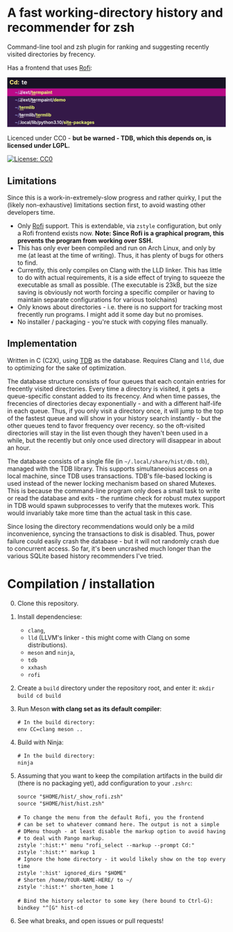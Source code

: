 # A fast working-directory history and recommender for zsh

Command-line tool and zsh plugin for ranking and suggesting
recently visited directories by frecency.

Has a frontend that uses [Rofi](https://github.com/davatorium/rofi):

![Rofi frontend searching through history](https://raw.githubusercontent.com/Jasu/hist/main/misc/rofi_hist_screenshot.png)

Licenced under CC0 - **but be warned - TDB, which this depends on,
is licensed under LGPL.**

[![License: CC0](https://licensebuttons.net/p/zero/1.0/88x31.png)](http://creativecommons.org/publicdomain/zero/1.0/)

## Limitations

Since this is a work-in-extremely-slow progress and rather
quirky, I put the (likely non-exhaustive) limitations section
first, to avoid wasting other developers time.

  - Only [Rofi](https://github.com/davatorium/rofi) support.
    This is extendable, via `zstyle` configuration, but only
    a Rofi frontend exists now.
    **Note: Since Rofi is a graphical program, this prevents
    the program from working over SSH.**
  - This has only ever been compiled and run on Arch Linux, and
    only by me (at least at the time of writing). Thus, it has 
    plenty of bugs for others to find.
  - Currently, this only compiles on Clang with the LLD linker.
    This has little to do with actual requirements, it is a side
    effect of trying to squeeze the executable as small as possible.
    (The executable is 23kB, but the size saving is obviously not
     worth forcing a specific compiler or having to maintain separate
     configurations for various toolchains)
  - Only knows about directories - i.e. there is no support for
    tracking most frecently run programs. I might add it some day but
    no promises.
  - No installer / packaging - you're stuck with copying files manually.


## Implementation

Written in C (C2X), using [TDB](https://tdb.samba.org/) as the database.
Requires Clang and `lld`, due to optimizing for the sake of optimization.

The database structure consists of four queues that each contain entries
for frecently visited directories. Every time a directory is visited, it
gets a queue-specific constant added to its frecency. And when time passes,
the frecencies of directories decay exponentially - and with a different
half-life in each queue. Thus, if you only visit a directory once, it
will jump to the top of the fastest queue and will show in your history
search instantly - but the other queues tend to favor frequency over
recency. so the oft-visited directories will stay in the list even though
they haven't been used in a while, but the recently but only once used
directory will disappear in about an hour.

The database consists of a single file (in `~/.local/share/hist/db.tdb`),
managed with the TDB library. This supports simultaneoius access on a
local machine, since TDB uses transactions. TDB's file-based locking
is used instead of the newer locking mechanism based on shared Mutexes.
This is because the command-line program only does a small task to write
or read the database and exits - the runtime check for robust mutex support
in TDB would spawn subprocesses to verify that the mutexes work. This would
invariably take more time than the actual task in this case.

Since losing the directory recommendations would only be a mild
inconvenience, syncing the transactions to disk is disabled.
Thus, power failure could easily crash the database - but it will
not randomly crash due to concurrent access. So far, it's been uncrashed
much longer than the various SQLite based history recommenders I've
tried.

# Compilation / installation

  0. Clone this repository.
  1. Install dependenciese:
      - `clang`,
      - `lld` (LLVM's linker - this might come with Clang on some distributions).
      - `meson` and `ninja`,
      - `tdb`
      - `xxhash`
      - `rofi`
  2. Create a `build` directory under the repository root, and enter it:
    ```
    mkdir build
    cd build
    ```
  3. Run Meson **with clang set as its default compiler**:
     ```
     # In the build directory:
     env CC=clang meson ..
     ```
  4. Build with Ninja:
     ```
     # In the build directory:
     ninja
     ```
  5. Assuming that you want to keep the compilation artifacts
     in the build dir (there is no packaging yet), add configuration
     to your `.zshrc`:
     ```
     source "$HOME/hist/_show_rofi.zsh"
     source "$HOME/hist/hist.zsh"

     # To change the menu from the default Rofi, you the frontend
     # can be set to whatever command here. The output is not a simple
     # DMenu though - at least disable the markup option to avoid having
     # to deal with Pango markup.
     zstyle ':hist:*' menu "rofi_select --markup --prompt Cd:"
     zstyle ':hist:*' markup 1
     # Ignore the home directory - it would likely show on the top every time
     zstyle ':hist' ignored_dirs "$HOME"
     # Shorten /home/YOUR-NAME-HERE/ to ~/
     zstyle ':hist:*' shorten_home 1

     # Bind the history selector to some key (here bound to Ctrl-G):
     bindkey "^[G" hist-cd
     ```

  6. See what breaks, and open issues or pull requests!

